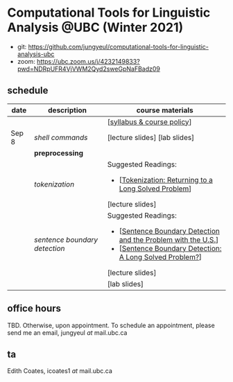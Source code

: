 # Computational Tools for Linguistic Analysis @UBC (Winter 2021)

*  git: https://github.com/jungyeul/computational-tools-for-linguistic-analysis-ubc
* zoom: https://ubc.zoom.us/j/4232149833?pwd=NDRpUFR4VjVWM2Qyd2sweGpNaFBadz09


## schedule
| date |	description	 |course materials |
| ------------ | ------------ | ------------  |
|  |  | [[syllabus & course policy](https://www.overleaf.com/read/twjqrgnvwzdq)] |
| Sep 8 | *shell commands*  |[lecture slides] [lab slides] |
|  | **preprocessing**  | |
|  |  *tokenization*  |  Suggested Readings:  <ul><li>[[Tokenization: Returning to a Long Solved Problem](http://aclweb.org/anthology/P/P12/P12-2074.pdf)]</li></ul> [lecture slides] |
|   | *sentence boundary detection*   |   Suggested Readings:  <ul><li>[[Sentence Boundary Detection and the Problem with the U.S.](http://aclweb.org/anthology/N/N09/N09-2061.pdf)]</li><li>[[Sentence Boundary Detection: A Long Solved Problem?](http://aclweb.org/anthology/C/C12/C12-2096.pdf)]</li></ul> [lecture slides] |
|  |   | [lab slides]|

## office hours
TBD. Otherwise, upon appointment. To schedule an appointment, please send me an email, jungyeul _at_ mail.ubc.ca

## ta
Edith Coates, icoates1 _at_ mail.ubc.ca 

